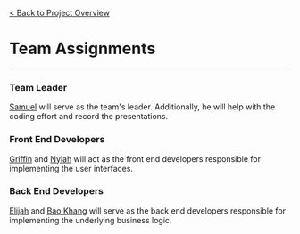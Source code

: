 [< Back to Project Overview](../../README.md)

# Team Assignments
***

### Team Leader
[Samuel](../resumes/SamuelCopelan.md) will serve as the team's leader. Additionally, he will help with the coding effort and record the presentations.

### Front End Developers
[Griffin](../resumes/GriffinCaraway.md) and [Nylah](../resumes/NylahBennett.md) will act as the front end developers responsible for implementing the user interfaces.

### Back End Developers
[Elijah](../resumes/ElijahStults.md) and [Bao Khang](../resumes/BaoKhangTran.md) will serve as the back end developers responsible for implementing the underlying business logic.